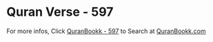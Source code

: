 # Quran Verse - 597 

For more infos, Click [QuranBookk - 597](https://www.quranbookk.com/quran/search?q=597) to Search at [QuranBookk.com](http://quranbookk.com/)